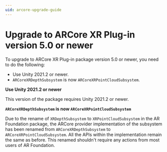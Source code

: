 ```yaml
---
uid: arcore-upgrade-guide
---
```

# Upgrade to ARCore XR Plug-in version 5.0 or newer

To upgrade to ARCore XR Plug-in package version 5.0 or newer, you need to do the following:

- Use Unity 2021.2 or newer.
- `ARCoreXRDepthSubsystem` is now `ARCoreXRPointCloudSubsystem`.

**Use Unity 2021.2 or newer**

This version of the package requires Unity 2021.2 or newer.

**`ARCoreXRDepthSubsystem` is now `ARCoreXRPointCloudSubsystem`**

Due to the rename of `XRDepthSubsystem` to `XRPointCloudSubsystem` in the AR Foundation package, the ARCore provider implementation of the subsystem has been renamed from `ARCoreXRDepthSubsystem` to `ARCoreXRPointCloudSubsystem`. All the APIs within the implementation remain the same as before. This renamed shouldn't require any actions from most users of AR Foundation.
